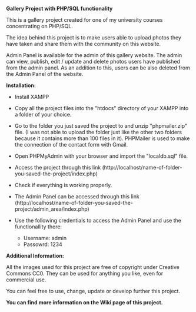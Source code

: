 **Gallery Project with PHP/SQL functionality**

This is a gallery project created for one of my university courses concentrating on PHP/SQL.

The idea behind this project is to make users able to upload photos they have taken and share them with the community on this website.

Admin Panel is available for the admin of this gallery website. The admin can view, publish, edit / update and delete photos users have published from the admin panel.
As an addition to this, users can be also deleted from the Admin Panel of the website.

**Installation:**

- Install XAMPP

- Copy all the project files into the "htdocs" directory of your XAMPP into a folder of your choice.

- Go to the folder you just saved the project to and unzip "phpmailer.zip" file. (I was not able to upload the folder just like the other two folders because it contains more than 100 files in it). PHPMailer is used to make the connection of the contact form with Gmail.

- Open PHPMyAdmin with your browser and import the "localdb.sql" file.

- Access the project through this link (http://localhost/name-of-folder-you-saved-the-project/index.php)

- Check if everything is working properly.

- The Admin Panel can be accessed through this link (http://localhost/name-of-folder-you-saved-the-project/admin_area/index.php)

- Use the following credentials to access the Admin Panel and use the functionallity there:
  - Username: admin
  - Passowrd: 1234
  
**Additional Information:**

All the images used for this project are free of copyright under Creative Commons CC0. They can be used for anything you like, even for commercial use.

You can feel free to use, change, update or develop further this project.

**You can find more information on the Wiki page of this project.**

